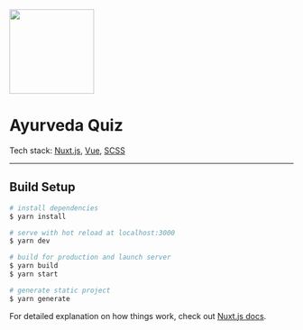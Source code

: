 <img src="https://i.imgur.com/P2Zqdu6.png" alt="" width="150">

# Ayurveda Quiz

Tech stack: <a href="https://nuxtjs.org/" target="_blank" rel="noopener noreferrer">Nuxt.js</a>, <a href="https://vuejs.org/" target="_blank" rel="noopener noreferrer">Vue</a>, <a href="https://sass-lang.com/" target="_blank" rel="noopener noreferrer">SCSS</a>
<hr>

## Build Setup

``` bash
# install dependencies
$ yarn install

# serve with hot reload at localhost:3000
$ yarn dev

# build for production and launch server
$ yarn build
$ yarn start

# generate static project
$ yarn generate
```

For detailed explanation on how things work, check out [Nuxt.js docs](https://nuxtjs.org).
